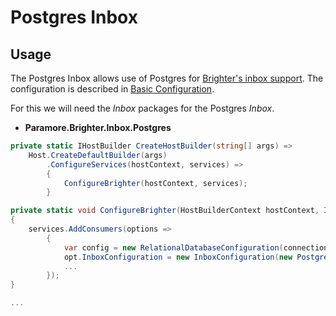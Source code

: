 # Postgres Inbox

## Usage
The Postgres Inbox allows use of Postgres for [Brighter's inbox support](/contents/BrighterInboxSupport.md). The configuration is described in [Basic Configuration](/contents/BrighterBasicConfiguration.md#inbox).

For this we will need the *Inbox* packages for the Postgres *Inbox*.

* **Paramore.Brighter.Inbox.Postgres**

``` csharp
private static IHostBuilder CreateHostBuilder(string[] args) =>
    Host.CreateDefaultBuilder(args)
        .ConfigureServices(hostContext, services) =>
        {
            ConfigureBrighter(hostContext, services);
        }

private static void ConfigureBrighter(HostBuilderContext hostContext, IServiceCollection services)
{
    services.AddConsumers(options =>
        {
            var config = new RelationalDatabaseConfiguration(connectionString, "brightertests", inboxTableName: "inboxmessages");
            opt.InboxConfiguration = new InboxConfiguration(new PostgreSqlInbox(config));
            ...
        });
}

...

```



